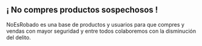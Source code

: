 ## ¡ No compres productos sospechosos ! 

NoEsRobado es una base de productos y usuarios para que compres y vendas con mayor seguridad y entre todos colaboremos con la disminución del delito.

